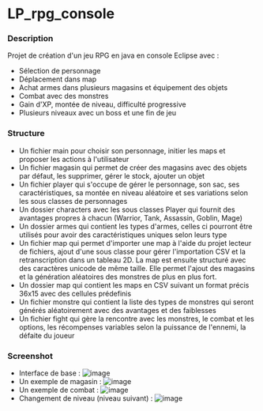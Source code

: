 # LP_rpg_console
### Description
Projet de création d'un jeu RPG en java en console Eclipse avec :  
- Sélection de personnage
- Déplacement dans map
- Achat armes dans plusieurs magasins et équipement des objets
- Combat avec des monstres
- Gain d'XP, montée de niveau, difficulté progressive
- Plusieurs niveaux avec un boss et une fin de jeu
### Structure
- Un fichier main pour choisir son personnage, initier les maps et proposer les actions à l'utilisateur
- Un fichier magasin qui permet de créer des magasins avec des objets par défaut, les supprimer, gérer le stock, ajouter un objet
- Un fichier player qui s'occupe de gérer le personnage, son sac, ses caractéristiques, sa montée en niveau aléatoire et ses variations selon les sous classes de personnages
- Un dossier characters avec les sous classes Player qui fournit des avantages propres à chacun (Warrior, Tank, Assassin, Goblin, Mage)
- Un dossier armes qui contient les types d'armes, celles ci pourront être utilisés pour avoir des caractéristiques uniques selon leurs type
- Un fichier map qui permet d'importer une map à l'aide du projet lecteur de fichiers, ajout d'une sous classe pour gérer l'importation CSV et la retranscription dans un tableau 2D. La map est ensuite structuré avec des caractères unicode de même taille. Elle permet l'ajout des magasins et la génération aléatoires des monstres de plus en plus fort.
- Un dossier map qui contient les maps en CSV suivant un format précis 36x15 avec des cellules prédefinis
- Un fichier monstre qui contient la liste des types de monstres qui seront générés aléatoirement avec des avantages et des faiblesses
- Un fichier fight qui gère la rencontre avec les monstres, le combat et les options, les récompenses variables selon la puissance de l'ennemi, la défaite du joueur
### Screenshot
- Interface de base :
![image](https://github.com/teddyfresnes/LP_rpg_console/assets/80900011/1b046dc2-1e8a-42c0-8577-f80dd2546321)  
- Un exemple de magasin :
![image](https://github.com/teddyfresnes/LP_rpg_console/assets/80900011/e08cdd34-de98-4ccb-8883-fc3671a2f58f)
- Un exemple de combat :
![image](https://github.com/teddyfresnes/LP_rpg_console/assets/80900011/24ba5705-f3dc-4cf3-a515-19b2319d3389)
- Changement de niveau (niveau suivant) :
![image](https://github.com/teddyfresnes/LP_rpg_console/assets/80900011/3fd74703-01fd-4340-ae29-11a33510b406)
